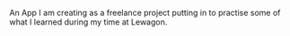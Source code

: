 
An App I am creating as a freelance project putting in to practise some of what I learned during my time at Lewagon.
